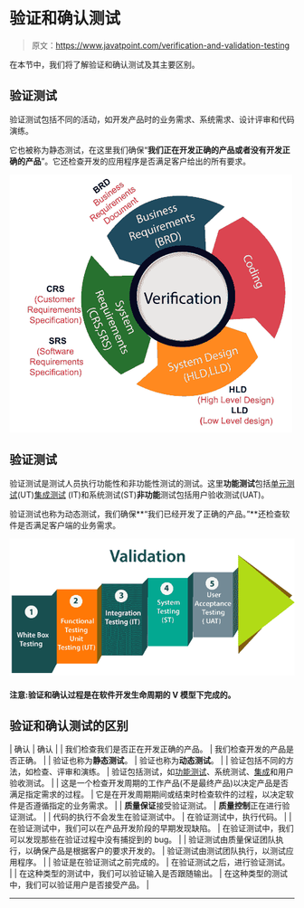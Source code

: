 # 验证和确认测试

> 原文：<https://www.javatpoint.com/verification-and-validation-testing>

在本节中，我们将了解验证和确认测试及其主要区别。

## 验证测试

验证测试包括不同的活动，如开发产品时的业务需求、系统需求、设计评审和代码演练。

它也被称为静态测试，在这里我们确保“**我们正在开发正确的产品或者没有开发正确的产品**”。它还检查开发的应用程序是否满足客户给出的所有要求。

![Verification and Validation Testing](img/dd075def911a88a14ad16c0de0b1924e.png)

## 验证测试

验证测试是测试人员执行功能性和非功能性测试的测试。这里**功能测试**包括[单元测试](https://www.javatpoint.com/unit-testing)(UT)[集成测试](https://www.javatpoint.com/integration-testing) (IT)和系统测试(ST)**非功能**测试包括用户验收测试(UAT)。

验证测试也称为动态测试，我们确保**“我们已经开发了正确的产品。”**还检查软件是否满足客户端的业务需求。

![Verification and Validation Testing](img/42f137be40a4030a345c3e952a6da779.png)

#### 注意:验证和确认过程是在软件开发生命周期的 V 模型下完成的。

## 验证和确认测试的区别

| 确认 | 确认 |
| 我们检查我们是否正在开发正确的产品。 | 我们检查开发的产品是否正确。 |
| 验证也称为**静态测试**。 | 验证也称为**动态测试**。 |
| 验证包括不同的方法，如检查、评审和演练。 | 验证包括测试，如[功能测试](https://www.javatpoint.com/functional-testing)、系统测试、[集成](https://www.javatpoint.com/integration-testing)和用户验收测试。 |
| 这是一个检查开发周期的工作产品(不是最终产品)以决定产品是否满足指定需求的过程。 | 它是在开发周期期间或结束时检查软件的过程，以决定软件是否遵循指定的业务需求。 |
| **质量保证**接受验证测试。 | **质量控制**正在进行验证测试。 |
| 代码的执行不会发生在验证测试中。 | 在验证测试中，执行代码。 |
| 在验证测试中，我们可以在产品开发阶段的早期发现缺陷。 | 在验证测试中，我们可以发现那些在验证过程中没有捕捉到的 bug。 |
| 验证测试由质量保证团队执行，以确保产品是根据客户的要求开发的。 | 验证测试由测试团队执行，以测试应用程序。 |
| 验证是在验证测试之前完成的。 | 在验证测试之后，进行验证测试。 |
| 在这种类型的测试中，我们可以验证输入是否跟随输出。 | 在这种类型的测试中，我们可以验证用户是否接受产品。 |

* * *